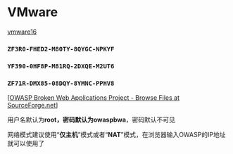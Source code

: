 # VMware

[vmware16](https://download3.vmware.com/software/wkst/file/VMware-workstation-full-16.0.0-16894299.exe)

### `ZF3R0-FHED2-M80TY-8QYGC-NPKYF`

### `YF390-0HF8P-M81RQ-2DXQE-M2UT6`

### `ZF71R-DMX85-08DQY-8YMNC-PPHV8`



[[OWASP Broken Web Applications Project - Browse Files at SourceForge.net](https://sourceforge.net/projects/owaspbwa/files/)]

​	用户名默认为**root，**密码默认为**owaspbwa**，密码默认不可见

​	网络模式建议使用“**仅主机**”模式或者“**NAT**”模式，在浏览器输入OWASP的IP地址就可以使用了
